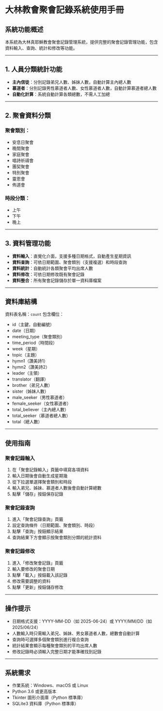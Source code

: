 # 大林教會聚會記錄系統使用手冊

## 系統功能概述

本系統為大林真耶穌教會聚會記錄管理系統，提供完整的聚會記錄管理功能，包含資料輸入、查詢、統計和修改等功能。

---

## 1. 人員分類統計功能

* **主內信徒**：分別記錄弟兄人數、姊妹人數，自動計算主內總人數
* **慕道者**：分別記錄男性慕道者人數、女性慕道者人數，自動計算慕道者總人數
* **自動化計算**：系統自動計算各類總數，不需人工加總

---

## 2. 聚會資料分類

### 聚會類別：

* 安息日聚會
* 晚間聚會
* 家庭聚會
* 唱詩祈禱會
* 團契聚會
* 特別聚會
* 靈恩會
* 佈道會

### 時段分類：

* 上午
* 下午
* 晚上

---

## 3. 資料管理功能

* **資料輸入**：直覺化介面，支援多種日期格式，自動產生星期資訊
* **資料查詢**：可依日期範圍、聚會類別（支援複選）和時段查詢
* **資料統計**：自動統計各類聚會平均出席人數
* **資料修改**：可依日期修改既有聚會記錄
* **資料整合**：所有聚會記錄儲存於單一資料庫檔案

---

## 資料庫結構

資料表名稱：`count`
包含欄位：

* id（主鍵，自動編號）
* date（日期）
* meeting\_type（聚會類別）
* time\_period（時間段）
* week（星期）
* topic（主題）
* hymn1（讚美詩1）
* hymn2（讚美詩2）
* leader（主領）
* translator（翻譯）
* brother（弟兄人數）
* sister（姊妹人數）
* male\_seeker（男性慕道者）
* female\_seeker（女性慕道者）
* total\_believer（主內總人數）
* total\_seeker（慕道者總人數）
* total（總人數）

---

## 使用指南

### 聚會記錄輸入

1. 在「聚會記錄輸入」頁籤中填寫各項資料
2. 輸入日期後會自動生成星期幾
3. 從下拉選單選擇聚會類別和時段
4. 輸入弟兄、姊妹、慕道者人數後會自動計算總數
5. 點擊「儲存」按鈕保存記錄

### 聚會記錄查詢

1. 進入「聚會記錄查詢」頁籤
2. 設定查詢條件（日期範圍、聚會類別、時段）
3. 點擊「查詢」按鈕顯示結果
4. 查詢結果下方會顯示按聚會類別分類的統計資料

### 聚會記錄修改

1. 進入「修改聚會記錄」頁籤
2. 輸入要修改的聚會日期
3. 點擊「載入」按鈕載入該記錄
4. 修改需要調整的資料
5. 點擊「更新」按鈕儲存修改

---

## 操作提示

* 日期格式支援：YYYY-MM-DD（如 2025-06-24）或 YYYY/MM/DD（如 2025/06/24）
* 人數輸入時只需輸入弟兄、姊妹、男女慕道者人數，總數會自動計算
* 查詢時可選擇多個聚會類別進行複合查詢
* 統計結果會顯示每種聚會類別的平均出席人數
* 修改記錄時必須輸入完整日期才能準確找到記錄

---

## 系統需求

* 作業系統：Windows、macOS 或 Linux
* Python 3.6 或更高版本
* Tkinter 圖形介面庫（Python 標準庫）
* SQLite3 資料庫（Python 標準庫）
